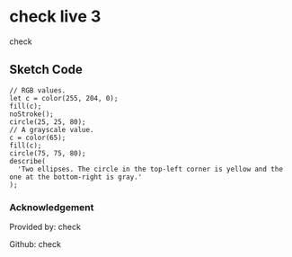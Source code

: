 # check live 3
check
## Sketch Code
```
// RGB values.
let c = color(255, 204, 0);
fill(c);
noStroke();
circle(25, 25, 80);
// A grayscale value.
c = color(65);
fill(c);
circle(75, 75, 80);
describe(
  'Two ellipses. The circle in the top-left corner is yellow and the one at the bottom-right is gray.'
);
```
### Acknowledgement
Provided by: check

Github: check
